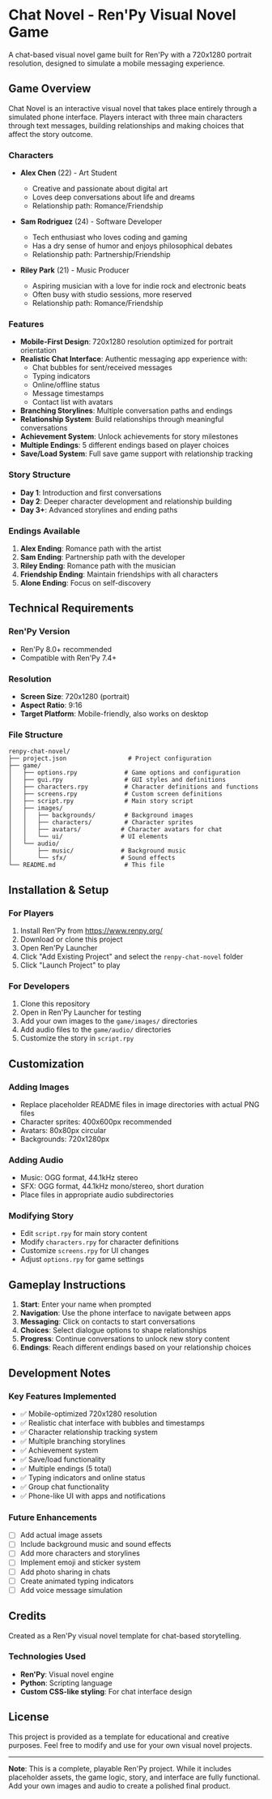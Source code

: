 # Chat Novel - Ren'Py Visual Novel Game

A chat-based visual novel game built for Ren'Py with a 720x1280 portrait resolution, designed to simulate a mobile messaging experience.

## Game Overview

Chat Novel is an interactive visual novel that takes place entirely through a simulated phone interface. Players interact with three main characters through text messages, building relationships and making choices that affect the story outcome.

### Characters

- **Alex Chen** (22) - Art Student
  - Creative and passionate about digital art
  - Loves deep conversations about life and dreams
  - Relationship path: Romance/Friendship

- **Sam Rodriguez** (24) - Software Developer  
  - Tech enthusiast who loves coding and gaming
  - Has a dry sense of humor and enjoys philosophical debates
  - Relationship path: Partnership/Friendship

- **Riley Park** (21) - Music Producer
  - Aspiring musician with a love for indie rock and electronic beats
  - Often busy with studio sessions, more reserved
  - Relationship path: Romance/Friendship

### Features

- **Mobile-First Design**: 720x1280 resolution optimized for portrait orientation
- **Realistic Chat Interface**: Authentic messaging app experience with:
  - Chat bubbles for sent/received messages
  - Typing indicators
  - Online/offline status
  - Message timestamps
  - Contact list with avatars
- **Branching Storylines**: Multiple conversation paths and endings
- **Relationship System**: Build relationships through meaningful conversations
- **Achievement System**: Unlock achievements for story milestones
- **Multiple Endings**: 5 different endings based on player choices
- **Save/Load System**: Full save game support with relationship tracking

### Story Structure

- **Day 1**: Introduction and first conversations
- **Day 2**: Deeper character development and relationship building
- **Day 3+**: Advanced storylines and ending paths

### Endings Available

1. **Alex Ending**: Romance path with the artist
2. **Sam Ending**: Partnership path with the developer
3. **Riley Ending**: Romance path with the musician
4. **Friendship Ending**: Maintain friendships with all characters
5. **Alone Ending**: Focus on self-discovery

## Technical Requirements

### Ren'Py Version
- Ren'Py 8.0+ recommended
- Compatible with Ren'Py 7.4+

### Resolution
- **Screen Size**: 720x1280 (portrait)
- **Aspect Ratio**: 9:16
- **Target Platform**: Mobile-friendly, also works on desktop

### File Structure

```
renpy-chat-novel/
├── project.json                 # Project configuration
├── game/
│   ├── options.rpy             # Game options and configuration
│   ├── gui.rpy                 # GUI styles and definitions
│   ├── characters.rpy          # Character definitions and functions
│   ├── screens.rpy             # Custom screen definitions
│   ├── script.rpy              # Main story script
│   ├── images/
│   │   ├── backgrounds/        # Background images
│   │   ├── characters/         # Character sprites
│   │   ├── avatars/           # Character avatars for chat
│   │   └── ui/                # UI elements
│   └── audio/
│       ├── music/             # Background music
│       └── sfx/               # Sound effects
└── README.md                   # This file
```

## Installation & Setup

### For Players
1. Install Ren'Py from https://www.renpy.org/
2. Download or clone this project
3. Open Ren'Py Launcher
4. Click "Add Existing Project" and select the `renpy-chat-novel` folder
5. Click "Launch Project" to play

### For Developers
1. Clone this repository
2. Open in Ren'Py Launcher for testing
3. Add your own images to the `game/images/` directories
4. Add audio files to the `game/audio/` directories
5. Customize the story in `script.rpy`

## Customization

### Adding Images
- Replace placeholder README files in image directories with actual PNG files
- Character sprites: 400x600px recommended
- Avatars: 80x80px circular
- Backgrounds: 720x1280px

### Adding Audio
- Music: OGG format, 44.1kHz stereo
- SFX: OGG format, 44.1kHz mono/stereo, short duration
- Place files in appropriate audio subdirectories

### Modifying Story
- Edit `script.rpy` for main story content
- Modify `characters.rpy` for character definitions
- Customize `screens.rpy` for UI changes
- Adjust `options.rpy` for game settings

## Gameplay Instructions

1. **Start**: Enter your name when prompted
2. **Navigation**: Use the phone interface to navigate between apps
3. **Messaging**: Click on contacts to start conversations
4. **Choices**: Select dialogue options to shape relationships
5. **Progress**: Continue conversations to unlock new story content
6. **Endings**: Reach different endings based on your relationship choices

## Development Notes

### Key Features Implemented
- ✅ Mobile-optimized 720x1280 resolution
- ✅ Realistic chat interface with bubbles and timestamps
- ✅ Character relationship tracking system
- ✅ Multiple branching storylines
- ✅ Achievement system
- ✅ Save/load functionality
- ✅ Multiple endings (5 total)
- ✅ Typing indicators and online status
- ✅ Group chat functionality
- ✅ Phone-like UI with apps and notifications

### Future Enhancements
- [ ] Add actual image assets
- [ ] Include background music and sound effects
- [ ] Add more characters and storylines
- [ ] Implement emoji and sticker system
- [ ] Add photo sharing in chats
- [ ] Create animated typing indicators
- [ ] Add voice message simulation

## Credits

Created as a Ren'Py visual novel template for chat-based storytelling.

### Technologies Used
- **Ren'Py**: Visual novel engine
- **Python**: Scripting language
- **Custom CSS-like styling**: For chat interface design

## License

This project is provided as a template for educational and creative purposes. Feel free to modify and use for your own visual novel projects.

---

**Note**: This is a complete, playable Ren'Py project. While it includes placeholder assets, the game logic, story, and interface are fully functional. Add your own images and audio to create a polished final product.
